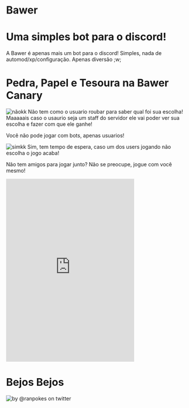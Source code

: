# Bawer

# Uma simples bot para o discord!

A Bawer é apenas mais um bot para o discord! Simples, nada de automod/xp/configuração. Apenas diversão ;w;

# Pedra, Papel e Tesoura na Bawer Canary
![nãokk](https://user-images.githubusercontent.com/84294591/131000870-c0347f56-af84-4544-8ebe-503961eef27b.png)
Não tem como o usuario roubar para saber qual foi sua escolha! Maaaaais caso o usaurio seja um staff do servidor ele vai poder ver sua escolha e fazer com que ele ganhe!

Você não pode jogar com bots, apenas usuarios!


![simkk](https://user-images.githubusercontent.com/84294591/131001118-27bd09bb-d20b-44e2-a640-ec429c3bb576.png)
Sim, tem tempo de espera, caso um dos users jogando não escolha o jogo acaba!

Não tem amigos para jogar junto? Não se preocupe, jogue com você mesmo!

<iframe src="https://discord.com/widget?id=805137011060769019&theme=dark" width="350" height="500" allowtransparency="true" frameborder="0" sandbox="allow-popups allow-popups-to-escape-sandbox allow-same-origin allow-scripts"></iframe>


# Bejos Bejos
![by @ranpokes on twitter](https://user-images.githubusercontent.com/84294591/131005149-368994b8-4b28-4bbe-89ab-8d2ba9f636e2.png)
